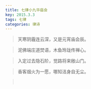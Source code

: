 ```yaml
---
title: 七律小九华庙会
key: 2015.3.3
tags: 七律
categories: 律诗
---
```


<blockquote class="blockquote-center">天寒阴霾连云深，又是元宵庙会辰。
</blockquote>
<blockquote class="blockquote-center">泥佛端庄道焚语，木鱼玲珑传禅心。
</blockquote>
<blockquote class="blockquote-center">入定过去隐石阶，觉路将来敞山门。
</blockquote>
<blockquote class="blockquote-center">香客烟火为一愿，哪知洁身自无尘。
</blockquote>
<blockquote class="blockquote-center"></br>
</blockquote>
